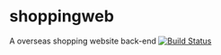 # shoppingweb
A overseas shopping website back-end
[![Build Status](https://travis-ci.org/SMARTBIGBOSS/shoppingweb.svg?branch=master)](https://travis-ci.org/SMARTBIGBOSS/shoppingweb)
